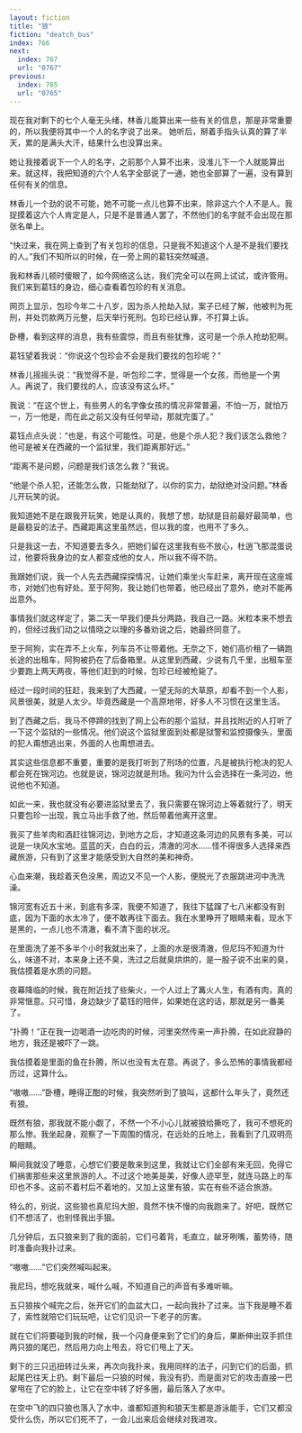 ```yaml
---
layout: fiction
title: "狼"
fiction: "deatch_bus"
index: 766
next:
  index: 767
  url: "0767"
previous:
  index: 765
  url: "0765"
---
```

现在我对剩下的七个人毫无头绪，林香儿能算出来一些有关的信息，那是非常重要的，所以我便将其中一个人的名字说了出来。  她听后，掰着手指头认真的算了半天，累的是满头大汗，结果什么也没算出来。

她让我接着说下一个人的名字，之前那个人算不出来，没准儿下一个人就能算出来。就这样，我把知道的六个人名字全部说了一通，她也全部算了一遍，没有算到任何有关的信息。

林香儿一个劲的说不可能，她不可能一点儿也算不出来，除非这六个人不是人。我捉摸着这六个人肯定是人，只是不是普通人罢了，不然他们的名字就不会出现在那张名单上。

“快过来，我在网上查到了有关包珍的信息，只是我不知道这个人是不是我们要找的人。”我们不知所以的时候，在一旁上网的葛钰突然喊道。

我和林香儿顿时傻眼了，如今网络这么达，我们完全可以在网上试试，或许管用。我们来到葛钰的身边，细心查看着包珍的有关消息。

网页上显示，包珍今年二十八岁，因为杀人抢劫入狱，案子已经了解，他被判为死刑，并处罚款两万元整，后天举行死刑。包珍已经认罪，不打算上诉。

卧槽，看到这样的消息，我有些震惊，而且有些犹豫，这可是一个杀人抢劫犯啊。

葛钰望着我说：“你说这个包珍会不会是我们要找的包珍呢？”

林香儿摇摇头说：“我觉得不是，听包珍二字，觉得是一个女孩，而他是一个男人。再说了，我们要找的人，应该没有这么坏。”

我说：“在这个世上，有些男人的名字像女孩的情况非常普遍，不怕一万，就怕万一，万一他是，而在此之前又没有任何举动，那就完蛋了。”

葛钰点点头说：“也是，有这个可能性。可是，他是个杀人犯？我们该怎么救他？他可是被关在西藏的一个监狱里，我们距离那好远。”

“距离不是问题，问题是我们该怎么救？”我说。

“他是个杀人犯，还能怎么救，只能劫狱了，以你的实力，劫狱绝对没问题。”林香儿开玩笑的说。

我知道她不是在跟我开玩笑，她是认真的，我想了想，劫狱是目前最好最简单，也是最稳妥的法子。西藏距离这里虽然远，但以我的度，也用不了多久。

只是我这一去，不知道要去多久，把她们留在这里我有些不放心，杜逍飞那混蛋说过，他要将我身边的女人都变成他的女人，所以我不得不防。

我跟她们说，我一个人先去西藏探探情况，让她们乘坐火车赶来，离开现在这座城市，对她们也有好处。至于阿狗，我让她们也带着，他已经出了意外，绝对不能再出意外。

事情我们就这样定了，第二天一早我们便兵分两路，我自己一路。米粒本来不想去的，但经过我们动之以情晓之以理的多番劝说之后，她最终同意了。

至于阿狗，实在弄不上火车，列车员不让带着他。无奈之下，她们高价租了一辆跑长途的出租车，阿狗被扔在了后备箱里。从这里到西藏，少说有几千里，出租车至少要跑上两天两夜，等他们赶到的时候，包珍已经被枪毙了。

经过一段时间的狂赶，我来到了大西藏，一望无际的大草原，却看不到一个人影，风景很美，就是人太少。毕竟西藏是一个高原地带，好多人不习惯在这里生活。

到了西藏之后，我马不停蹄的找到了网上公布的那个监狱，并且找附近的人打听了一下这个监狱的一些情况。他们说这个监狱里面到处都是狱警和监控摄像头，里面的犯人甭想逃出来，外面的人也甭想进去。

其实这些信息都不重要，重要的是我打听到了刑场的位置，凡是被执行枪决的犯人都会死在锦河边。也就是说，锦河边就是刑场。我问为什么会选择在一条河边，他说他也不知道。

如此一来，我也就没有必要进监狱里去了，我只需要在锦河边上等着就行了，明天只要包珍一出现，我立马出手救了他，然后带着他离开这里。

我买了些羊肉和酒赶往锦河边，到地方之后，才知道这条河边的风景有多美，可以说是一块风水宝地。蓝蓝的天，白白的云，清澈的河水……怪不得很多人选择来西藏旅游，只有到了这里才能感受到大自然的美和神奇。

心血来潮，我趁着天色没黑，周边又不见一个人影，便脱光了衣服跳进河中洗洗澡。

锦河宽有近五十米，到底有多深，我便不知道了，我往下猛蹿了七八米都没有到底，因为下面的水太冷了，便不敢再往下面去。我在水里睁开了眼睛来看，现水下是黑的，一点儿也不清澈，看不清下面的状况。

在里面洗了差不多半个小时我就出来了，上面的水是很清澈，但尼玛不知道为什么，味道不对，本来身上还不臭，洗过之后就臭烘烘的，是一股子说不出来的臭，我估摸着是水质的问题。

夜幕降临的时候，我在附近找了些柴火，一个人过上了篝火人生，有酒有肉，真的非常惬意。只可惜，身边缺少了葛钰的陪伴，如果她在这的话，那就是另一番美了。

“扑腾！”正在我一边喝酒一边吃肉的时候，河里突然传来一声扑腾，在如此寂静的地方，我还是被吓了一跳。

我估摸着是里面的鱼在扑腾，所以也没有太在意。再说了，多么恐怖的事情我都经历过，这算什么。

“嗷嗷……”卧槽，睡得正酣的时候，我突然听到了狼叫，这都什么年头了，竟然还有狼。

既然有狼，那我就不能小觑了，不然一个不小心儿就被狼给撕吃了，我可不想死的那么惨。我坐起身，观察了一下周围的情况，在远处的丘地上，我看到了几双明亮的眼睛。

瞬间我就没了睡意，心想它们要是敢来到这里，我就让它们全部有来无回，免得它们祸害那些来这里旅游的人。不过这个地美是美，好像人迹罕至，就连马路上的车印也不多。这前不着村后不着地的，又加上这里有狼，实在有些不适合旅游。

特么的，别说，这些狼也真尼玛大胆，竟然不快不慢的向我跑来了。好吧，既然它们不想活了，也别怪我出手狠。

几分钟后，五只狼来到了我的面前，它们弓着背，毛直立，龇牙咧嘴，蓄势待，随时准备向我扑过来。

“嗷嗷……”它们突然喊叫起来。

我尼玛，想吃我就来，喊什么喊，不知道自己的声音有多难听嘛。

五只狼挨个喊完之后，张开它们的血盆大口，一起向我扑了过来。当下我是睡不着了，索性就陪它们玩玩吧，让它们见识一下老子的厉害。

就在它们将要碰到我的时候，我一个闪身便来到了它们的身后，果断伸出双手抓住两只狼的尾巴，然后用力向上甩去，将它们甩上了天。

剩下的三只迅扭转过头来，再次向我扑来，我用同样的法子，闪到它们的后面，抓起尾巴往天上扔。剩下最后一只狼的时候，我没有扔，而是面对它的攻击直接一巴掌甩在了它的脸上，让它在空中转了好多圈，最后落入了水中。

在空中飞的四只狼也落入了水中，谁都知道狗和狼天生都是游泳能手，它们又都没受什么伤，所以它们死不了，一会儿出来后会继续对我进攻。